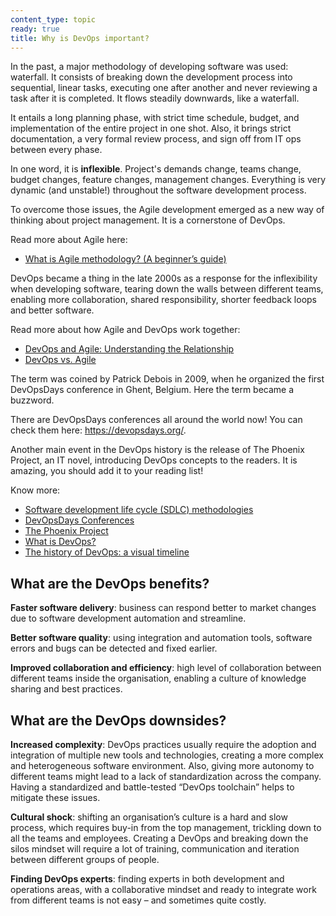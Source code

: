 ```yaml
---
content_type: topic
ready: true
title: Why is DevOps important?
---
```


In the past, a major methodology of developing software was used: waterfall. It consists of breaking down the development process into sequential, linear tasks, executing one after another and never reviewing a task after it is completed. It flows steadily downwards, like a waterfall.

It entails a long planning phase, with strict time schedule, budget, and implementation of the entire project in one shot. Also, it brings strict documentation, a very formal review process, and sign off from IT ops between every phase.

In one word, it is **inflexible**. Project's demands change, teams change, budget changes, feature changes, management changes. Everything is very dynamic (and unstable!) throughout the software development process.

To overcome those issues, the Agile development emerged as a new way of thinking about project management. It is a cornerstone of DevOps.

Read more about Agile here:
- [What is Agile methodology? (A beginner’s guide)](https://asana.com/pt/resources/agile-methodology)

DevOps became a thing in the late 2000s as a response for the inflexibility when developing software, tearing down the walls between different teams, enabling more collaboration, shared responsibility, shorter feedback loops and better software.

Read more about how Agile and DevOps work together:
- [DevOps and Agile: Understanding the Relationship](https://cloudacademy.com/blog/devops-agile-relationship/)
- [DevOps vs. Agile](https://www.atlassian.com/devops/what-is-devops/agile-vs-devops)

The term was coined by Patrick Debois in 2009, when he organized the first DevOpsDays conference in Ghent, Belgium. Here the term became a buzzword. 

There are DevOpsDays conferences all around the world now! You can check them here: https://devopsdays.org/.

Another main event in the DevOps history is the release of The Phoenix Project, an IT novel, introducing DevOps concepts to the readers. It is amazing, you should add it to your reading list!

Know more:
- [Software development life cycle (SDLC) methodologies](https://en.wikipedia.org/wiki/Software_development_process#Methodologies)
- [DevOpsDays Conferences](https://devopsdays.org/)
- [The Phoenix Project](https://itrevolution.com/product/the-phoenix-project/)
- [What is DevOps?](https://aws.amazon.com/devops/what-is-devops/?nc1=h_ls)
- [The history of DevOps: a visual timeline](https://www.techtarget.com/whatis/reference/The-history-of-DevOps-A-visual-timeline)

## What are the DevOps benefits?
**Faster software delivery**: business can respond better to market changes due to software development automation and streamline. 

**Better software quality**: using integration and automation tools, software errors and bugs can be detected and fixed earlier. 

**Improved collaboration and efficiency**: high level of collaboration between different teams inside the organisation, enabling a culture of knowledge sharing and best practices.

## What are the DevOps downsides?
**Increased complexity**: DevOps practices usually require the adoption and integration of multiple new tools and technologies, creating a more complex and heterogeneous software environment. Also, giving more autonomy to different teams might lead to a lack of standardization across the company. Having a standardized and battle-tested “DevOps toolchain” helps to mitigate these issues.

**Cultural shock**: shifting an organisation’s culture is a hard and slow process, which requires buy-in from the top management, trickling down to all the teams and employees. Creating a DevOps and breaking down the silos mindset will require a lot of training, communication and iteration between different groups of people.

**Finding DevOps experts**: finding experts in both development and operations areas, with a collaborative mindset and ready to integrate work from different teams is not easy – and sometimes quite costly.